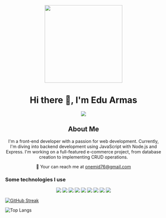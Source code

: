 <div align="center">
  <img src="https://media.giphy.com/media/v1.Y2lkPTc5MGI3NjExaGtoYm1iYnA0bWp6MWIxMGtnbWY2azNnbGJpYjNjbzgwcmdsOXdqaiZlcD12MV9pbnRlcm5hbF9naWZfYnlfaWQmY3Q9Zw/iIqmM5tTjmpOB9mpbn/giphy.gif" width="250px">
  <h1 align="center">Hi there 👋, I'm Edu Armas</h1>
 <a href="https://www.linkedin.com/in/edu-armas-1a4b16260/" target="_blank"><img src="https://img.shields.io/badge/LinkedIn-0077B5?style=for-the-badge&logo=linkedin&logoColor=white"></a> 
  
</div>

<div align ="center">
  <h2>About Me</h2>
  <p>I'm a front-end developer with a passion for web development. Currently, I'm diving into backend development using 
  JavaScript with Node.js and Express. I'm working on a full-featured e-commerce project, from database creation to 
  implementing CRUD operations.</p>

  :e-mail: Your can reach me at <a href="mailto:onemid76@gmail.com">onemid76@gmail.com</a>
</div>

<div>
  <h3>Some technologies I use</h3>
  <div align="center" width="150px">
  <img src="https://img.shields.io/badge/HTML5-E34F26?style=for-the-badge&logo=html5&logoColor=white">
  <img src="https://img.shields.io/badge/CSS3-1572B6?style=for-the-badge&logo=css3&logoColor=white">
  <img src="https://img.shields.io/badge/Sass-CC6699?style=for-the-badge&logo=sass&logoColor=white">
  <img src="https://img.shields.io/badge/JavaScript-323330?style=for-the-badge&logo=javascript&logoColor=F7DF1E">
  <img src="https://img.shields.io/badge/React-20232A?style=for-the-badge&logo=react&logoColor=61DAFB">
  <img src="https://img.shields.io/badge/Node%20js-339933?style=for-the-badge&logo=nodedotjs&logoColor=white">
  <img src="https://img.shields.io/badge/Express%20js-000000?style=for-the-badge&logo=express&logoColor=white">
  <img src="https://img.shields.io/badge/MongoDB-4EA94B?style=for-the-badge&logo=mongodb&logoColor=white">
  <img src="https://img.shields.io/badge/Tailwind_CSS-38B2AC?style=for-the-badge&logo=tailwind-css&logoColor=white">
  </div> 
</div>

[![GitHub Streak](https://github-readme-streak-stats.herokuapp.com?user=BigNitgh&theme=transparent&hide_border=true&mode=weekly)](https://git.io/streak-stats)

![Top Langs](https://github-readme-stats.vercel.app/api/top-langs/?username=BigNitgh&hide_progress=true)

